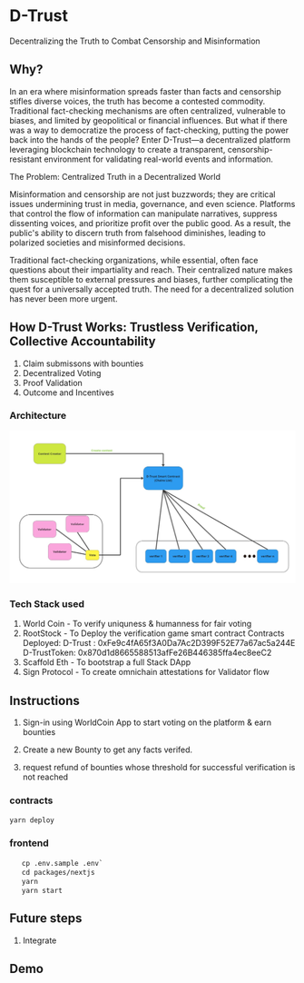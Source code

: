 # D-Trust

Decentralizing the Truth to Combat Censorship and Misinformation

## Why?

In an era where misinformation spreads faster than facts and censorship stifles diverse voices, the truth has become a contested commodity. Traditional fact-checking mechanisms are often centralized, vulnerable to biases, and limited by geopolitical or financial influences. But what if there was a way to democratize the process of fact-checking, putting the power back into the hands of the people? Enter D-Trust—a decentralized platform leveraging blockchain technology to create a transparent, censorship-resistant environment for validating real-world events and information.

The Problem: Centralized Truth in a Decentralized World

Misinformation and censorship are not just buzzwords; they are critical issues undermining trust in media, governance, and even science. Platforms that control the flow of information can manipulate narratives, suppress dissenting voices, and prioritize profit over the public good. As a result, the public's ability to discern truth from falsehood diminishes, leading to polarized societies and misinformed decisions.

Traditional fact-checking organizations, while essential, often face questions about their impartiality and reach. Their centralized nature makes them susceptible to external pressures and biases, further complicating the quest for a universally accepted truth. The need for a decentralized solution has never been more urgent.

## How D-Trust Works: Trustless Verification, Collective Accountability

1. Claim submissons with bounties
2. Decentralized Voting
3. Proof Validation
4. Outcome and Incentives

### Architecture

![alt text](architecture.jpg)

### Tech Stack used

1. World Coin - To verify uniquness & humanness for fair voting
2. RootStock - To Deploy the verification game smart contract
   Contracts Deployed:
   D-Trust : 0xFe9c4fA65f3A0Da7Ac2D399F52E77a67ac5a244E
   D-TrustToken: 0x870d1d8665588513afFe26B446385ffa4ec8eeC2
3. Scaffold Eth - To bootstrap a full Stack DApp
4. Sign Protocol - To create omnichain attestations for Validator flow

## Instructions

1. Sign-in using WorldCoin App to start voting on the platform & earn bounties

2) Create a new Bounty to get any facts verifed.

3) request refund of bounties whose threshold for successful verification is not reached

### contracts

```
yarn deploy
```

### frontend

```
   cp .env.sample .env`
   cd packages/nextjs
   yarn
   yarn start
```

## Future steps

1. Integrate

## Demo
